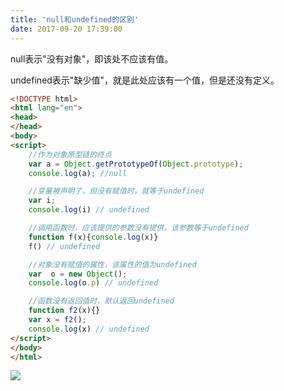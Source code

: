 ```yaml
---
title: 'null和undefined的区别'
date: 2017-09-20 17:39:00
---   
```

null表示"没有对象"，即该处不应该有值。  

undefined表示"缺少值"，就是此处应该有一个值，但是还没有定义。  
  

```html
<!DOCTYPE html>
<html lang="en">
<head>
</head>
<body>
<script>
    //作为对象原型链的终点
    var a = Object.getPrototypeOf(Object.prototype);
    console.log(a); //null

    //变量被声明了，但没有赋值时，就等于undefined
    var i;
    console.log(i) // undefined

    //调用函数时，应该提供的参数没有提供，该参数等于undefined
    function f(x){console.log(x)}
    f() // undefined

    //对象没有赋值的属性，该属性的值为undefined
    var  o = new Object();
    console.log(o.p) // undefined

    //函数没有返回值时，默认返回undefined
    function f2(x){}
    var x = f2();
    console.log(x) // undefined
</script>
</body>
</html>
```
![](https://img-blog.csdn.net/20170920174007495?watermark/2/text/aHR0cDovL2Jsb2cuY3Nkbi5uZXQveHV0b25nYmFv/font/5a6L5L2T/fontsize/400/fill/I0JBQkFCMA/dissolve/70/gravity/Center)